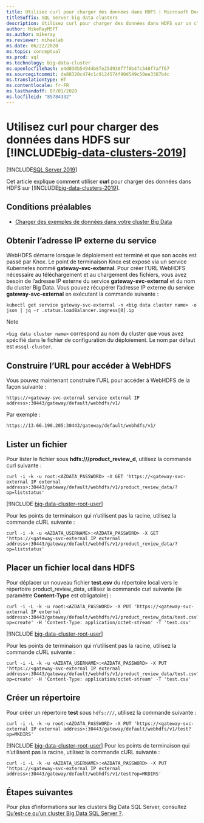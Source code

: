 ```yaml
---
title: Utilisez curl pour charger des données dans HDFS | Microsoft Docs
titleSuffix: SQL Server big data clusters
description: Utilisez curl pour charger des données dans HDFS sur un cluster Big Data SQL Server 2019.
author: MikeRayMSFT
ms.author: mikeray
ms.reviewer: mihaelab
ms.date: 06/22/2020
ms.topic: conceptual
ms.prod: sql
ms.technology: big-data-cluster
ms.openlocfilehash: e4d030b54944b8fe25d930f7f0b4fc540f7aff67
ms.sourcegitcommit: da88320c474c1c9124574f90d549c50ee3387b4c
ms.translationtype: HT
ms.contentlocale: fr-FR
ms.lasthandoff: 07/01/2020
ms.locfileid: "85784332"
---
```

# <a name="use-curl-to-load-data-into-hdfs-on-big-data-clusters-2019"></a>Utilisez curl pour charger des données dans HDFS sur [!INCLUDE[big-data-clusters-2019](../includes/ssbigdataclusters-ss-nover.md)]

[!INCLUDE[SQL Server 2019](../includes/applies-to-version/sqlserver2019.md)]

Cet article explique comment utiliser **curl** pour charger des données dans HDFS sur [!INCLUDE[big-data-clusters-2019](../includes/ssbigdataclusters-ver15.md)].

## <a name="prerequisites"></a><a id="prereqs"></a> Conditions préalables

- [Charger des exemples de données dans votre cluster Big Data](tutorial-load-sample-data.md)

## <a name="obtain-the-service-external-ip"></a>Obtenir l’adresse IP externe du service

WebHDFS démarre lorsque le déploiement est terminé et que son accès est passé par Knox. Le point de terminaison Knox est exposé via un service Kubernetes nommé **gateway-svc-external**.  Pour créer l’URL WebHDFS nécessaire au téléchargement et au chargement des fichiers, vous avez besoin de l’adresse IP externe du service **gateway-svc-external** et du nom du cluster Big Data. Vous pouvez récupérer l’adresse IP externe du service **gateway-svc-external** en exécutant la commande suivante :

```terminal
kubectl get service gateway-svc-external -n <big data cluster name> -o json | jq -r .status.loadBalancer.ingress[0].ip
```

> [!NOTE]
> `<big data cluster name>` correspond au nom du cluster que vous avez spécifié dans le fichier de configuration du déploiement. Le nom par défaut est `mssql-cluster`.

## <a name="construct-the-url-to-access-webhdfs"></a>Construire l’URL pour accéder à WebHDFS

Vous pouvez maintenant construire l’URL pour accéder à WebHDFS de la façon suivante :

`https://<gateway-svc-external service external IP address>:30443/gateway/default/webhdfs/v1/`

Par exemple :

`https://13.66.190.205:30443/gateway/default/webhdfs/v1/`

## <a name="list-a-file"></a>Lister un fichier

Pour lister le fichier sous **hdfs:///product_review_d**, utilisez la commande curl suivante :

```terminal
curl -i -k -u root:<AZDATA_PASSWORD> -X GET 'https://<gateway-svc-external IP external address>:30443/gateway/default/webhdfs/v1/product_review_data/?op=liststatus'
```

[!INCLUDE [big-data-cluster-root-user](../includes/big-data-cluster-root-user.md)]

Pour les points de terminaison qui n’utilisent pas la racine, utilisez la commande cURL suivante :

```terminal
curl -i -k -u <AZDATA_USERNAME>:<AZDATA_PASSWORD> -X GET 'https://<gateway-svc-external IP external address>:30443/gateway/default/webhdfs/v1/product_review_data/?op=liststatus'
```

## <a name="put-a-local-file-into-hdfs"></a>Placer un fichier local dans HDFS

Pour déplacer un nouveau fichier **test.csv** du répertoire local vers le répertoire product_review_data, utilisez la commande curl suivante (le paramètre **Content-Type** est obligatoire) :

```terminal
curl -i -L -k -u root:<AZDATA_PASSWORD> -X PUT 'https://<gateway-svc-external IP external address>:30443/gateway/default/webhdfs/v1/product_review_data/test.csv?op=create' -H 'Content-Type: application/octet-stream' -T 'test.csv'
```

[!INCLUDE [big-data-cluster-root-user](../includes/big-data-cluster-root-user.md)]

Pour les points de terminaison qui n’utilisent pas la racine, utilisez la commande cURL suivante :

```terminal
curl -i -L -k -u <AZDATA_USERNAME>:<AZDATA_PASSWORD> -X PUT 'https://<gateway-svc-external IP external address>:30443/gateway/default/webhdfs/v1/product_review_data/test.csv?op=create' -H 'Content-Type: application/octet-stream' -T 'test.csv'
```

## <a name="create-a-directory"></a>Créer un répertoire

Pour créer un répertoire **test** sous `hdfs:///`, utilisez la commande suivante :

```terminal
curl -i -L -k -u root:<AZDATA_PASSWORD> -X PUT 'https://<gateway-svc-external IP external address>:30443/gateway/default/webhdfs/v1/test?op=MKDIRS'
```

[!INCLUDE [big-data-cluster-root-user](../includes/big-data-cluster-root-user.md)]
Pour les points de terminaison qui n’utilisent pas la racine, utilisez la commande cURL suivante :

```terminal
curl -i -L -k -u <AZDATA_USERNAME>:<AZDATA_PASSWORD> -X PUT 'https://<gateway-svc-external IP external address>:30443/gateway/default/webhdfs/v1/test?op=MKDIRS'
```

## <a name="next-steps"></a>Étapes suivantes

Pour plus d’informations sur les clusters Big Data SQL Server, consultez [Qu’est-ce qu’un cluster Big Data SQL Server ?](big-data-cluster-overview.md).
